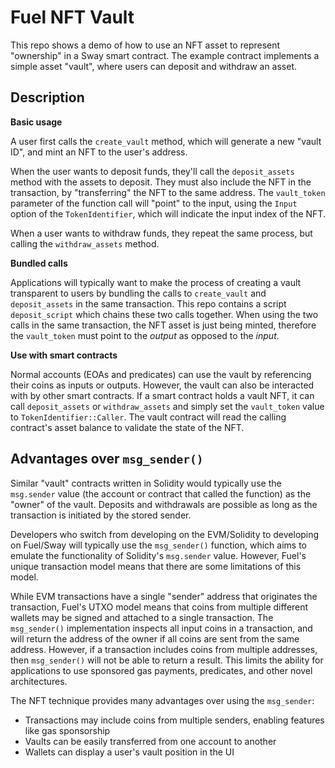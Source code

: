 # Fuel NFT Vault

This repo shows a demo of how to use an NFT asset to represent "ownership" in a Sway smart contract. The example contract implements a simple asset "vault", where users can deposit and withdraw an asset.

## Description

**Basic usage**

A user first calls the `create_vault` method, which will generate a new "vault ID", and mint an NFT to the user's address.

When the user wants to deposit funds, they'll call the `deposit_assets` method with the assets to deposit. They must also include the NFT in the transaction, by "transferring" the NFT to the same address. The `vault_token` parameter of the function call will "point" to the input, using the `Input` option of the `TokenIdentifier`, which will indicate the input index of the NFT.

When a user wants to withdraw funds, they repeat the same process, but calling the `withdraw_assets` method.

**Bundled calls**

Applications will typically want to make the process of creating a vault transparent to users by bundling the calls to `create_vault` and `deposit_assets` in the same transaction. This repo contains a script `deposit_script` which chains these two calls together. When using the two calls in the same transaction, the NFT asset is just being minted, therefore the `vault_token` must point to the _output_ as opposed to the _input_.

**Use with smart contracts**

Normal accounts (EOAs and predicates) can use the vault by referencing their coins as inputs or outputs. However, the vault can also be interacted with by other smart contracts. If a smart contract holds a vault NFT, it can call `deposit_assets` or `withdraw_assets` and simply set the `vault_token` value to `TokenIdentifier::Caller`. The vault contract will read the calling contract's asset balance to validate the state of the NFT.

## Advantages over `msg_sender()`

Similar "vault" contracts written in Solidity would typically use the `msg.sender` value (the account or contract that called the function) as the "owner" of the vault. Deposits and withdrawals are possible as long as the transaction is initiated by the stored sender.

Developers who switch from developing on the EVM/Solidity to developing on Fuel/Sway will typically use the `msg_sender()` function, which aims to emulate the functionality of Solidity's `msg.sender` value. However, Fuel's unique transaction model means that there are some limitations of this model.

While EVM transactions have a single "sender" address that originates the transaction, Fuel's UTXO model means that coins from multiple different wallets may be signed and attached to a single transaction. The `msg_sender()` implementation inspects all input coins in a transaction, and will return the address of the owner if all coins are sent from the same address. However, if a transaction includes coins from multiple addresses, then `msg_sender()` will not be able to return a result. This limits the ability for applications to use sponsored gas payments, predicates, and other novel architectures.

The NFT technique provides many advantages over using the `msg_sender`:

* Transactions may include coins from multiple senders, enabling features like gas sponsorship
* Vaults can be easily transferred from one account to another
* Wallets can display a user's vault position in the UI

